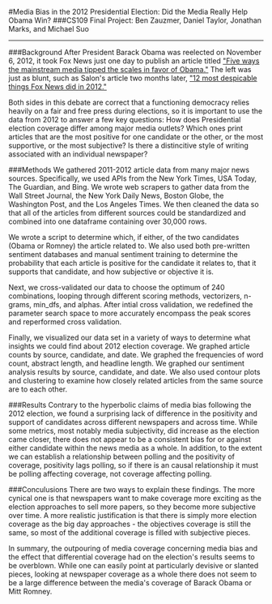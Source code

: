 #Media Bias in the 2012 Presidential Election: Did the Media Really Help Obama Win?
###CS109 Final Project: Ben Zauzmer, Daniel Taylor, Jonathan Marks, and Michael Suo

---

###Background
After President Barack Obama was reelected on November 6, 2012, it took Fox News just one day to publish an article titled <a href="http://www.foxnews.com/opinion/2012/11/07/five-ways-mainstream-media-tipped-scales-in-favor-obama/">"Five ways the mainstream media tipped the scales in favor of Obama."</a> The left was just as blunt, such as Salon's article two months later, <a href="http://www.salon.com/2013/01/05/12_most_despicable_things_fox_news_did_in_2012/">"12 most despicable things Fox News did in 2012."</a>

Both sides in this debate are correct that a functioning democracy relies heavily on a fair and free press during elections, so it is important to use the data from 2012 to answer a few key questions: How does Presidential election coverage differ among major media outlets? Which ones print articles that are the most positive for one candidate or the other, or the most supportive, or the most subjective? Is there a distincitive style of writing associated with an individual newspaper?

###Methods
We gathered 2011-2012 article data from many major news sources. Specifically, we used APIs from the New York Times, USA Today, The Guardian, and Bing. We wrote web scrapers to gather data from the Wall Street Journal, the New York Daily News, Boston Globe, the Washington Post, and the Los Angeles Times. We then cleaned the data so that all of the articles from different sources could be standardized and combined into one dataframe containing over 30,000 rows.

We wrote a script to determine which, if either, of the two candidates (Obama or Romney) the article related to. We also used both pre-written sentiment databases and manual sentiment training to determine the probability that each article is positive for the candidate it relates to, that it supports that candidate, and how subjective or objective it is.

Next, we cross-validated our data to choose the optimum of 240 combinations, looping through different scoring methods, vectorizers, n-grams, min_dfs, and alphas. After intial cross validation, we redefined the parameter search space to more accurately encompass the peak scores and reperformed cross validation.

Finally, we visualized our data set in a variety of ways to determine what insights we could find about 2012 election coverage. We graphed article counts by source, candidate, and date. We graphed the frequencies of word count, abstract length, and headline length. We graphed our sentiment analysis results by source, candidate, and date. We also used contour plots and clustering to examine how closely related articles from the same source are to each other.

###Results
Contrary to the hyperbolic claims of media bias following the 2012 election, we found a surprising lack of difference in the positivity and support of candidates across different newspapers and across time. While some metrics, most notably media subjectivity, did increase as the election came closer, there does not appear to be a consistent bias for or against either candidate within the news media as a whole. In addition, to the extent we can establish a relationship between polling and the positivity of coverage, positivity lags polling, so if there is an causal relationship it must be polling affecting coverage, not coverage affecting polling.

###Conculusions
There are two ways to explain these findings. The more cynical one is that newspapers want to make coverage more exciting as the election approaches to sell more papers, so they become more subjective over time. A more realistic justification is that there is simply more election coverage as the big day approaches - the objectives coverage is still the same, so most of the additional coverage is filled with subjective pieces.

In summary, the outpouring of media coverage concerning media bias and the effect that differential coverage had on the election's results seems to be overblown. While one can easily point at particularly devisive or slanted pieces, looking at newspaper coverage as a whole there does not seem to be a large difference between the media's coverage of Barack Obama or Mitt Romney.